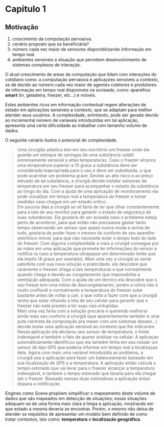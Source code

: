 # Capitulo 1

## Motivação

1. crescimento da computação pervasiva.
2. cenário proposto que se beneficiária?
3. número cada vez maior de sensores disponibilizando informação em tempo real.
4. ambientes sensiveis a situação que permitem desenvolvimento de sistemas complexos de interação.

O atual crescimento de areas da computação que lidam com interações do cotidiano como: a computação pervasiva e aplicações sensíveis a contexto,
se dá devido ao número cada vez maior de agentes coletores e produtores de informação em tempo real disponiveis na socieade, como: aparelhos __smart__ (tv, geladeira, freezer, etc...) e móveis.

Estes ambientes ricos em informação contextual regem alterações de estado em aplicações sensíveis a contexto, que se adaptam para melhor atender seus usuários. A complexidade, entretanto, pode ser gerada devido ao incremental número de variaveis introduzidas em tal aplicação, apresenta uma certa dificuldade ao trabalhar com tamanho volume de dados.

O seguinte cenário ilustra o potencial de complexidade.

  >Uma cirurgião plástica tem em seu escritório um freezer onde ela guarda um estoque de seringas de uma substância volátil extremamente sensível a altas temperaturas. Caso o freezer alcance uma temperatura superior a 10 graus a substância deve ser considerada inapropriada para o uso e deve ser substituída, o que pode acarretar um problema grave. Devido ao alto risco e ao preço elevado de tal substância, a cirurgiã decide instalar sensores de temperatura em seu freezer para acompanhar o estado da substância ao longo do dia. Com a ajuda de uma aplicação de monitoramento ela pode vizualizar em tempo real a temperatura do freezer e tomar medidas caso chegue em um estado crítico.</br>
  >Em poucos dias a cirurgiã se vê farta de ter que olhar constantemente para a tela de seu monitor para garantir o estado de segurança de suas substâncias. Ela gostaria de ser avisada caso o problema esteja perto de acontecer, para que então não precisasse gastar tanto tempo observando um sensor que quase nunca muda e acima de tudo, gostaria de poder fazer o mesmo do conforto de seu aparelho eletrônico móvel, para que não necessite estar o tempo todo do lado do freezer. Com alguma complexidade a mais a cirurgiã consegue por as mãos em uma aplicação que promete ler informações do sensor e notifica-la caso a temperatura ultrapasse um determinado limite que ela impôs (8 graus por exemplo). Mais uma vez a cirurgiã se sente satisfeita com sua nova solução e praticidade, ela descobre que raramente o freezer chega a tais temperaturas e que normalmente quando chega é devido ao congelamento que impossibilita a ventilação adequada. Com a ajuda de um técnico ela descobre que o seu freeze tem uma rotina de descongelamento, porém a rotina não é muito confiavél e normalmente a temperatura do freezer sobe bastante antes de voltar a cair, o que volta a fazer com que a cirurgiã tenha que estar olhando a tela de seu celular para garantir que o freezer não está prestes a ter suas vias entupidas.</br>
  >Mais uma vez farta com a solução precária e querendo melhorar ainda mais seu conforto a cirurgiã (que aparentemente também é uma puta cientista da computação pra mexer com uns sistemas desses...) decide testar uma aplicaçào sensível ao contexto que lhe indicaram. Nessa aplicação ela declarou seu sensor de temperatura, o limite indesejavel e também o fato de querer analisar no celular. A aplicaçao automáticamente identificou que ela também tinha em seu celular um sensor do tipo GPS que poderia informar em tempo real a localizaçao dela. Agora com mais uma variável introduzida ao problema, a cirurgiã usa a aplicação para fazer um balanceamento baseado em sua localização de GPS e a temperatura. A aplicação então calcula o tempo estimado que vai levar para o freezer alcançar a temperatura indesejável, e também o tempo estimado que levaria para ela chegar até o freezer. Baseado nessas duas estimativas a aplicação entao dispara a notificação.

Engines como Scene propõem simplificar o mapeamento deste volume de dados que são mapeados em detecção de situações; essas situações adequam-se de uma forma mais clara e limpa à aplicação, mostrando em que estado a mesma deveria se encontrar. Porém, o mesmo não deixa de atender os requisitos de apresentar um modelo bem definido de como tratar contextos, tais como: __temperatura__ e __localização geográfica__. 

